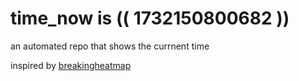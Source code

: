 # time_now is (( 1732150800682 ))

an automated repo that shows the currnent time

inspired by [breakingheatmap](https://github.com/breakingheatmap/breakingheatmap)